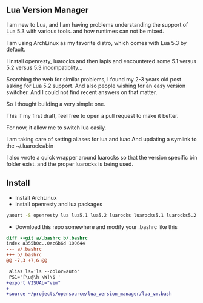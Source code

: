 Lua Version Manager
-------------------

I am new to Lua, and I am having problems understanding the support of Lua 5.3 with various tools. and how runtimes can not be mixed.

I am using ArchLinux as my favorite distro, which comes with Lua 5.3 by default.

I install openresty, luarocks and then lapis and encountered some 5.1 versus 5.2 versus 5.3 incompatiblity...

Searching the web for similar problems, I found my 2-3 years old post asking for Lua 5.2 support. And also people wishing for an easy version switcher. And I could not find recent answers on that matter.

So I thought building a very simple one.

This if my first draft, feel free to open a pull request to make it better.

For now, it allow me to switch lua easily.

I am taking care of setting aliases for lua and luac
And updating a symlink to the ~/.luarocks/bin

I also wrote a quick wrapper around luarocks so that the version specific bin folder exist.
and the proper luarocks is being used.

Install
--------

* Install ArchLinux
* Install openresty and lua packages
```bash
yaourt -S openresty lua lua5.1 lua5.2 luarocks luarocks5.1 luarocks5.2 tup lua-sec
```
* Download this repo somewhere and modify your .bashrc like this
```patch
diff --git a/.bashrc b/.bashrc
index a355b0c..0ac6b6d 100644
--- a/.bashrc
+++ b/.bashrc
@@ -7,3 +7,6 @@

 alias ls='ls --color=auto'
 PS1='[\u@\h \W]\$ '
+export VISUAL="vim"
+
+source ~/projects/opensource/lua_version_manager/lua_vm.bash

```
